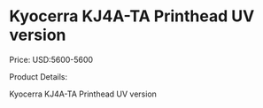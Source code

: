 # Kyocerra KJ4A-TA Printhead UV version

Price: USD:5600-5600

Product Details:

Kyocerra KJ4A-TA Printhead UV version